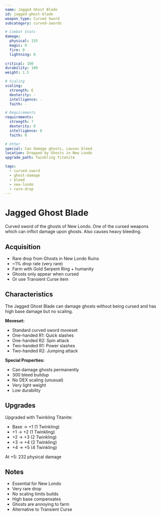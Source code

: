 ```yaml
---
name: Jagged Ghost Blade
id: jagged-ghost-blade
weapon_type: Curved Sword
subcategory: curved-swords

# Combat Stats
damage:
  physical: 155
  magic: 0
  fire: 0
  lightning: 0
  
critical: 100
durability: 100
weight: 1.5

# Scaling
scaling:
  strength: E
  dexterity: -
  intelligence: -
  faith: -

# Requirements
requirements:
  strength: 7
  dexterity: 0
  intelligence: 0
  faith: 0

# Other
special: Can damage ghosts, causes bleed
location: Dropped by Ghosts in New Londo
upgrade_path: Twinkling Titanite

tags:
  - curved-sword
  - ghost-damage
  - bleed
  - new-londo
  - rare-drop
---
```


# Jagged Ghost Blade

Curved sword of the ghosts of New Londo. One of the cursed weapons which can inflict damage upon ghosts. Also causes heavy bleeding.

## Acquisition
- Rare drop from Ghosts in New Londo Ruins
- ~1% drop rate (very rare)
- Farm with Gold Serpent Ring + humanity
- Ghosts only appear when cursed
- Or use Transient Curse item

## Characteristics
The Jagged Ghost Blade can damage ghosts without being cursed and has high base damage but no scaling.

**Moveset:**
- Standard curved sword moveset
- One-handed R1: Quick slashes
- One-handed R2: Spin attack
- Two-handed R1: Power slashes
- Two-handed R2: Jumping attack

**Special Properties:**
- Can damage ghosts permanently
- 300 bleed buildup
- No DEX scaling (unusual)
- Very light weight
- Low durability

## Upgrades
Upgraded with Twinkling Titanite:
- Base → +1 (1 Twinkling)
- +1 → +2 (1 Twinkling)
- +2 → +3 (2 Twinkling)
- +3 → +4 (2 Twinkling)
- +4 → +5 (4 Twinkling)

At +5: 232 physical damage

## Notes
- Essential for New Londo
- Very rare drop
- No scaling limits builds
- High base compensates
- Ghosts are annoying to farm
- Alternative to Transient Curse